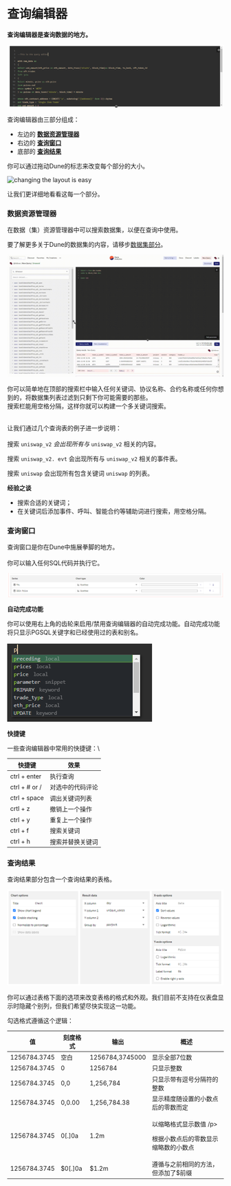 # 查询编辑器

**查询编辑器是查询数据的地方。**

![](<../.gitbook/assets/image (45).png>)

查询编辑器由三部分组成：

* 左边的 [**数据资源管理器**](query-editor.md#data-explorer)
* 右边的 [**查询窗口**](query-editor.md#query-window) 
* 底部的 [**查询结果**](query-editor.md#query-results) 

你可以通过拖动Dune的标志来改变每个部分的大小。

![changing the layout is easy](<../.gitbook/assets/2021-12-08 22-33-19.gif>)

让我们更详细地看看这每一个部分。

### 数据资源管理器

在数据（集）资源管理器中可以搜索数据集，以便在查询中使用。

要了解更多关于Dune的数据集的内容，请移步[数据集部分](../data-tables/data-tables/)。

![](<../.gitbook/assets/2021-12-08 22-44-18.gif>)

你可以简单地在顶部的搜索栏中输入任何关键词、协议名称、合约名称或任何你想到的，将数据集列表过滤到只剩下你可能需要的那些。\
搜索栏能用空格分隔，这样你就可以构建一个多关键词搜索。

\
让我们通过几个查询表的例子进一步说明：\
\
搜索 `uniswap_v2` _会出现所有与_ `uniswap_v2` 相关的内容。

搜索 `uniswap_v2. evt` 会出现所有与 `uniswap_v2` 相关的事件表。

搜索 `uniswap` 会出现所有包含关键词 `uniswap` 的列表。



**经验之谈**

* 搜索合适的关键词；
* 在关键词后添加事件、呼叫、智能合约等辅助词进行搜索，用空格分隔。


### 查询窗口

查询窗口是你在Dune中施展拳脚的地方。\
\
你可以输入任何SQL代码并执行它。

![](<../.gitbook/assets/image (44).png>)

**自动完成功能**

你可以使用右上角的齿轮来启用/禁用查询编辑器的自动完成功能。自动完成功能将只显示PGSQL关键字和已经使用过的表和别名。\
\
![](<../.gitbook/assets/image (36).png>)



**快捷键**

一些查询编辑器中常用的快捷键：\


| 快捷键        | 效果                         |
| ------------ | -----------------------------|
| ctrl + enter | 执行查询                      |
| ctrl + # or /| 对选中的代码评论               |
| ctrl + space | 调出关键词列表                 |
| crtl + z     | 撤销上一个操作                 |
| ctrl + y     | 重复上一个操作                 |
| ctrl + f     | 搜索关键词                    |
| ctrl + h     | 搜索并替换关键词               |

### 查询结果

查询结果部分包含一个查询结果的表格。

![](<../.gitbook/assets/image (56).png>)

你可以通过表格下面的选项来改变表格的格式和外观。我们目前不支持在仪表盘显示时隐藏个别列，但我们希望尽快实现这一功能。

勾选格式遵循这个逻辑：



| 值        | 刻度格式 | 输出          | 概述                                                                                                                                         |
| ------------ | ----------- | --------------- | ----------------------------------------------------------------------------------------------------------------------------------------------------- |
| 1256784.3745 | 空白  | 1256784,3745000 | 显示全部7位数                                                                                                                |
| 1256784.3745 | 0           | 1256784         | 只显示整数                                                                                                                         |
| 1256784.3745 | 0,0         | 1,256,784       | 只显示带有逗号分隔符的整数                                                                                                    |
| 1256784.3745 | 0,0.00      | 1,256,784.38    | 显示精度随设置的小数点后的零数而定                                                             |
| 1256784.3745 | 0\[.]0a     | 1.2m            | <p>以缩略格式显示数值 /p><p>根据小数点后的零数显示缩略数的小数点</p> |
| 1256784.3745 | $0\[.]0a    | $1.2m           |  遵循与之前相同的方法，但添加了$前缀                                                                                           |

